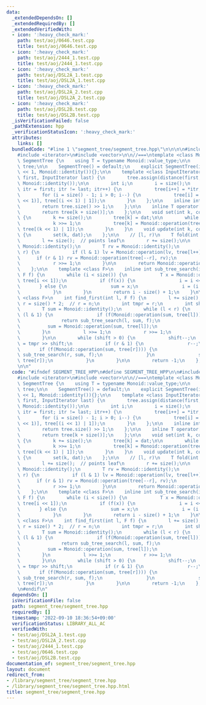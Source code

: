 ```yaml
---
data:
  _extendedDependsOn: []
  _extendedRequiredBy: []
  _extendedVerifiedWith:
  - icon: ':heavy_check_mark:'
    path: test/aoj/0646.test.cpp
    title: test/aoj/0646.test.cpp
  - icon: ':heavy_check_mark:'
    path: test/aoj/2444_1.test.cpp
    title: test/aoj/2444_1.test.cpp
  - icon: ':heavy_check_mark:'
    path: test/aoj/DSL2A_1.test.cpp
    title: test/aoj/DSL2A_1.test.cpp
  - icon: ':heavy_check_mark:'
    path: test/aoj/DSL2A_2.test.cpp
    title: test/aoj/DSL2A_2.test.cpp
  - icon: ':heavy_check_mark:'
    path: test/aoj/DSL2B.test.cpp
    title: test/aoj/DSL2B.test.cpp
  _isVerificationFailed: false
  _pathExtension: hpp
  _verificationStatusIcon: ':heavy_check_mark:'
  attributes:
    links: []
  bundledCode: "#line 1 \"segment_tree/segment_tree.hpp\"\n\n\n\n#include <functional>\n\
    #include <iterator>\n#include <vector>\n\n//===\ntemplate <class Monoid>\nstruct\
    \ SegmentTree {\n    using T = typename Monoid::value_type;\n\n    std::vector<T>\
    \ tree;\n\n    SegmentTree() = default;\n    explicit SegmentTree(int n) : tree(n\
    \ << 1, Monoid::identity()){};\n\n    template <class InputIterator>\n    SegmentTree(InputIterator\
    \ first, InputIterator last) {\n        tree.assign(distance(first, last) << 1,\
    \ Monoid::identity());\n\n        int i;\n        i = size();\n        for (InputIterator\
    \ itr = first; itr != last; itr++) {\n            tree[i++] = *itr;\n        }\n\
    \        for (i = size() - 1; i > 0; i--) {\n            tree[i] = Monoid::operation(tree[(i\
    \ << 1)], tree[(i << 1) | 1]);\n        }\n    };\n\n    inline int size() {\n\
    \        return tree.size() >> 1;\n    };\n\n    inline T operator[](int k) {\n\
    \        return tree[k + size()];\n    };\n\n    void set(int k, const T dat)\
    \ {\n        k += size();\n        tree[k] = dat;\n\n        while (k > 1) {\n\
    \            k >>= 1;\n            tree[k] = Monoid::operation(tree[(k << 1)],\
    \ tree[(k << 1) | 1]);\n        }\n    }\n    void update(int k, const T dat)\
    \ {\n        set(k, dat);\n    };\n\n    // [l, r)\n    T fold(int l, int r) {\n\
    \        l += size();  // points leaf\n        r += size();\n\n        T lv =\
    \ Monoid::identity();\n        T rv = Monoid::identity();\n        while (l <\
    \ r) {\n            if (l & 1) lv = Monoid::operation(lv, tree[l++]);\n      \
    \      if (r & 1) rv = Monoid::operation(tree[--r], rv);\n            l >>= 1;\n\
    \            r >>= 1;\n        }\n\n        return Monoid::operation(lv, rv);\n\
    \    };\n\n    template <class F>\n    inline int sub_tree_search(int i, T sum,\
    \ F f) {\n        while (i < size()) {\n            T x = Monoid::operation(sum,\
    \ tree[i << 1]);\n            if (f(x)) {\n                i = i << 1;\n     \
    \       } else {\n                sum = x;\n                i = (i << 1) | 1;\n\
    \            }\n        }\n        return i - size() + 1;\n    }\n\n    template\
    \ <class F>\n    int find_first(int l, F f) {\n        l += size();\n        int\
    \ r = size() * 2;  // r = n;\n        int tmpr = r;\n        int shift = 0;\n\n\
    \        T sum = Monoid::identity();\n        while (l < r) {\n            if\
    \ (l & 1) {\n                if (f(Monoid::operation(sum, tree[l]))) {\n     \
    \               return sub_tree_search(l, sum, f);\n                }\n      \
    \          sum = Monoid::operation(sum, tree[l]);\n                l++;\n    \
    \        }\n            l >>= 1;\n            r >>= 1;\n            shift++;\n\
    \        }\n\n        while (shift > 0) {\n            shift--;\n            r\
    \ = tmpr >> shift;\n            if (r & 1) {\n                r--;\n         \
    \       if (f(Monoid::operation(sum, tree[r]))) {\n                    return\
    \ sub_tree_search(r, sum, f);\n                }\n                sum = Monoid::operation(sum,\
    \ tree[r]);\n            }\n        }\n\n        return -1;\n    };\n};\n//===\n\
    \n\n"
  code: "#ifndef SEGMENT_TREE_HPP\n#define SEGMENT_TREE_HPP\n\n#include <functional>\n\
    #include <iterator>\n#include <vector>\n\n//===\ntemplate <class Monoid>\nstruct\
    \ SegmentTree {\n    using T = typename Monoid::value_type;\n\n    std::vector<T>\
    \ tree;\n\n    SegmentTree() = default;\n    explicit SegmentTree(int n) : tree(n\
    \ << 1, Monoid::identity()){};\n\n    template <class InputIterator>\n    SegmentTree(InputIterator\
    \ first, InputIterator last) {\n        tree.assign(distance(first, last) << 1,\
    \ Monoid::identity());\n\n        int i;\n        i = size();\n        for (InputIterator\
    \ itr = first; itr != last; itr++) {\n            tree[i++] = *itr;\n        }\n\
    \        for (i = size() - 1; i > 0; i--) {\n            tree[i] = Monoid::operation(tree[(i\
    \ << 1)], tree[(i << 1) | 1]);\n        }\n    };\n\n    inline int size() {\n\
    \        return tree.size() >> 1;\n    };\n\n    inline T operator[](int k) {\n\
    \        return tree[k + size()];\n    };\n\n    void set(int k, const T dat)\
    \ {\n        k += size();\n        tree[k] = dat;\n\n        while (k > 1) {\n\
    \            k >>= 1;\n            tree[k] = Monoid::operation(tree[(k << 1)],\
    \ tree[(k << 1) | 1]);\n        }\n    }\n    void update(int k, const T dat)\
    \ {\n        set(k, dat);\n    };\n\n    // [l, r)\n    T fold(int l, int r) {\n\
    \        l += size();  // points leaf\n        r += size();\n\n        T lv =\
    \ Monoid::identity();\n        T rv = Monoid::identity();\n        while (l <\
    \ r) {\n            if (l & 1) lv = Monoid::operation(lv, tree[l++]);\n      \
    \      if (r & 1) rv = Monoid::operation(tree[--r], rv);\n            l >>= 1;\n\
    \            r >>= 1;\n        }\n\n        return Monoid::operation(lv, rv);\n\
    \    };\n\n    template <class F>\n    inline int sub_tree_search(int i, T sum,\
    \ F f) {\n        while (i < size()) {\n            T x = Monoid::operation(sum,\
    \ tree[i << 1]);\n            if (f(x)) {\n                i = i << 1;\n     \
    \       } else {\n                sum = x;\n                i = (i << 1) | 1;\n\
    \            }\n        }\n        return i - size() + 1;\n    }\n\n    template\
    \ <class F>\n    int find_first(int l, F f) {\n        l += size();\n        int\
    \ r = size() * 2;  // r = n;\n        int tmpr = r;\n        int shift = 0;\n\n\
    \        T sum = Monoid::identity();\n        while (l < r) {\n            if\
    \ (l & 1) {\n                if (f(Monoid::operation(sum, tree[l]))) {\n     \
    \               return sub_tree_search(l, sum, f);\n                }\n      \
    \          sum = Monoid::operation(sum, tree[l]);\n                l++;\n    \
    \        }\n            l >>= 1;\n            r >>= 1;\n            shift++;\n\
    \        }\n\n        while (shift > 0) {\n            shift--;\n            r\
    \ = tmpr >> shift;\n            if (r & 1) {\n                r--;\n         \
    \       if (f(Monoid::operation(sum, tree[r]))) {\n                    return\
    \ sub_tree_search(r, sum, f);\n                }\n                sum = Monoid::operation(sum,\
    \ tree[r]);\n            }\n        }\n\n        return -1;\n    };\n};\n//===\n\
    \n#endif\n"
  dependsOn: []
  isVerificationFile: false
  path: segment_tree/segment_tree.hpp
  requiredBy: []
  timestamp: '2022-09-10 18:36:54+09:00'
  verificationStatus: LIBRARY_ALL_AC
  verifiedWith:
  - test/aoj/DSL2A_1.test.cpp
  - test/aoj/DSL2A_2.test.cpp
  - test/aoj/2444_1.test.cpp
  - test/aoj/0646.test.cpp
  - test/aoj/DSL2B.test.cpp
documentation_of: segment_tree/segment_tree.hpp
layout: document
redirect_from:
- /library/segment_tree/segment_tree.hpp
- /library/segment_tree/segment_tree.hpp.html
title: segment_tree/segment_tree.hpp
---
```

